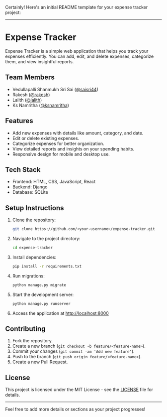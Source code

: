 Certainly! Here's an initial README template for your expense tracker project:

---

# Expense Tracker

Expense Tracker is a simple web application that helps you track your expenses efficiently. You can add, edit, and delete expenses, categorize them, and view insightful reports.

## Team Members

- Vedullapalli Shanmukh Sri Sai ([@saisri44](https://github.com/saisri44))
- Rakesh ([@rakesh](https://github.com/rakesh))
- Lalith ([@lalith](https://github.com/lalith))
- Ks Namritha ([@ksnamritha](https://github.com/ksnamritha))

## Features

- Add new expenses with details like amount, category, and date.
- Edit or delete existing expenses.
- Categorize expenses for better organization.
- View detailed reports and insights on your spending habits.
- Responsive design for mobile and desktop use.

## Tech Stack

- Frontend: HTML, CSS, JavaScript, React
- Backend: Django
- Database: SQLite

## Setup Instructions

1. Clone the repository:
   ```bash
   git clone https://github.com/<your-username>/expense-tracker.git
   ```
2. Navigate to the project directory:
   ```bash
   cd expense-tracker
   ```
3. Install dependencies:
   ```bash
   pip install -r requirements.txt
   ```
4. Run migrations:
   ```bash
   python manage.py migrate
   ```
5. Start the development server:
   ```bash
   python manage.py runserver
   ```
6. Access the application at [http://localhost:8000](http://localhost:8000)

## Contributing

1. Fork the repository.
2. Create a new branch (`git checkout -b feature/<feature-name>`).
3. Commit your changes (`git commit -am 'Add new feature'`).
4. Push to the branch (`git push origin feature/<feature-name>`).
5. Create a new Pull Request.

## License

This project is licensed under the MIT License - see the [LICENSE](LICENSE) file for details.

---

Feel free to add more details or sections as your project progresses!